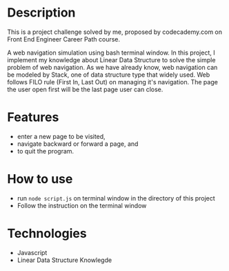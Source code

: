# Description

This is a project challenge solved by me, proposed by codecademy.com on Front End Engineer Career Path course.

A web navigation simulation using bash terminal window. In this project, I implement my knowledge about Linear Data Structure to solve the simple problem of web navigation.
As we have already know, web navigation can be modeled by Stack, one of data structure type that widely used.
Web follows FILO rule (First In, Last Out) on managing it's navigation. The page the user open first will be the last page user
can close.

# Features

- enter a new page to be visited,
- navigate backward or forward a page, and
- to quit the program.

# How to use

- run `node script.js` on terminal window in the directory of this project
- Follow the instruction on the terminal window

# Technologies

- Javascript
- Linear Data Structure Knowlegde
